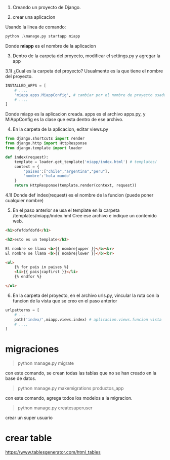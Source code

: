 1) Creando un proyecto de Django.

2) crear una aplicacion

Usando la linea de comando:

```python
python .\manage.py startapp miapp
```

Donde **miapp** es el nombre de la aplicacion

3) Dentro de la carpeta del proyecto, modificar el settings.py y agregar la app

3.1) ¿Cual es la carpeta del proyecto? Usualmente es la que tiene el nombre del proyecto.


```python
INSTALLED_APPS = [
    # ....
    'miapp.apps.MiappConfig', # cambiar por el nombre de proyecto usado
    # ....
]
```

Donde miapp es la aplicacion creada. apps es el archivo apps.py, y MiAppConfig es la 
clase que esta dentro de ese archivo.



4) En la carpeta de la aplicacion, editar views.py

```python
from django.shortcuts import render
from django.http import HttpResponse
from django.template import loader

def index(request):
    template = loader.get_template('miapp/index.html') # templates/
    context = {
        'paises':["chile","argentina","peru"],
        'nombre':'hola mundo'
    }
    return HttpResponse(template.render(context, request))
```

4.1) Donde def index(request) es el nombre de la funcion (puede poner cualquier nombre)

5) En el paso anterior se usa el template en la carpeta /templates/miapp/index.hml
Cree ese archivo e indique un contenido web.

```html
<h1>ofofdofdofd</h1>

<h2>esto es un template</h2>

El nombre se llama <b>{{ nombre|upper }}</b><br>
El nombre se llama <b>{{ nombre|lower }}</b><br>

<ul>
    {% for pais in paises %}
    <li>{{ pais|capfirst }}</li>
    {% endfor %}

</ul>
```
6) En la carpeta del proyecto, en el archivo urls.py, vincular la ruta con la 
funcion de la vista que se creo en el paso anterior

```python
urlpatterns = [
    # ...
    path('index/',miapp.views.index) # aplicacion.views.funcion vista
    # ....
]
```


# migraciones

> python manage.py migrate

con este comando, se crean todas las tablas que no se han creado en la base de datos.

> python manage.py makemigrations productos_app

con este comando, agrega todos los modelos a la migracion.

> python manage.py createsuperuser

crear un super usuario

# crear table

https://www.tablesgenerator.com/html_tables


